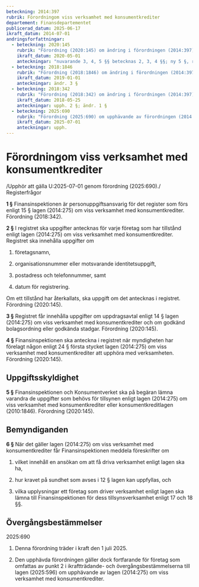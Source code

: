 ```yaml
---
beteckning: 2014:397
rubrik: Förordningom viss verksamhet med konsumentkrediter
departement: Finansdepartementet
publicerad_datum: 2025-06-17
ikraft_datum: 2014-07-01
andringsforfattningar:
  - beteckning: 2020:145
    rubrik: "Förordning (2020:145) om ändring i förordningen (2014:397) om viss verksamhet med konsumentkrediter"
    ikraft_datum: 2020-05-01
    anteckningar: "nuvarande 3, 4, 5 §§ betecknas 2, 3, 4 §§; ny 5 §, rubr. närmast före 5 §"
  - beteckning: 2018:1846
    rubrik: "Förordning (2018:1846) om ändring i förordningen (2014:397) om viss verksamhet med konsumentkrediter"
    ikraft_datum: 2019-01-01
    anteckningar: ändr. 3 §
  - beteckning: 2018:342
    rubrik: "Förordning (2018:342) om ändring i förordningen (2014:397) om viss verksamhet med konsumentkrediter"
    ikraft_datum: 2018-05-25
    anteckningar: upph. 2 §; ändr. 1 §
  - beteckning: 2025:690
    rubrik: "Förordning (2025:690) om upphävande av förordningen (2014:397) om viss verksamhet med konsumentkrediter"
    ikraft_datum: 2025-07-01
    anteckningar: upph.
---
```


# Förordningom viss verksamhet med konsumentkrediter

/Upphör att gälla U:2025-07-01 genom förordning (2025:690)./ Registerfrågor

**1 §** Finansinspektionen är personuppgiftsansvarig för det register som förs enligt 15 § lagen (2014:275) om viss verksamhet med konsumentkrediter. Förordning (2018:342).

**2 §** I registret ska uppgifter antecknas för varje företag som har tillstånd enligt lagen (2014:275) om viss verksamhet med konsumentkrediter. Registret ska innehålla uppgifter om

1. företagsnamn,

2. organisationsnummer eller motsvarande identitetsuppgift,

3. postadress och telefonnummer, samt

4. datum för registrering.

Om ett tillstånd har återkallats, ska uppgift om det antecknas i registret. Förordning (2020:145).

**3 §** Registret får innehålla uppgifter om uppdragsavtal enligt 14 § lagen (2014:275) om viss verksamhet med konsumentkrediter och om godkänd bolagsordning eller godkända stadgar. Förordning (2020:145).

**4 §** Finansinspektionen ska anteckna i registret när myndigheten har förelagt någon enligt 24 § första stycket lagen (2014:275) om viss verksamhet med konsumentkrediter att upphöra med verksamheten. Förordning (2020:145).

## Uppgiftsskyldighet

**5 §** Finansinspektionen och Konsumentverket ska på begäran lämna varandra de uppgifter som behövs för tillsynen enligt lagen (2014:275) om viss verksamhet med konsumentkrediter eller konsumentkreditlagen (2010:1846). Förordning (2020:145).

## Bemyndiganden

**6 §** När det gäller lagen (2014:275) om viss verksamhet med konsumentkrediter får Finansinspektionen meddela föreskrifter om

1. vilket innehåll en ansökan om att få driva verksamhet enligt lagen ska ha,

2. hur kravet på sundhet som avses i 12 § lagen kan uppfyllas, och

3. vilka upplysningar ett företag som driver verksamhet enligt lagen ska lämna till Finansinspektionen för dess tillsynsverksamhet enligt 17 och 18 §§.


## Övergångsbestämmelser

2025:690

1. Denna förordning träder i kraft den 1 juli 2025.

2. Den upphävda förordningen gäller dock fortfarande för företag som omfattas av punkt 2 i ikraftträdande- och övergångsbestämmelserna till lagen (2025:596) om upphävande av lagen (2014:275) om viss verksamhet med konsumentkrediter.